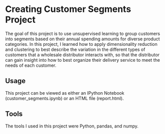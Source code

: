 # Creating Customer Segments Project
The goal of this project is to use unsupervised learning to group customers into segments based on their annual
spending amounts for diverse product categories. In this project, I learned how to apply dimensionality reduction
and clustering to best describe the variation in the different types of customers that a wholesale distributor interacts
with, so that the distributor can gain insight into how to best organize their delivery service to meet the needs of each 
customer. 

## Usage
This project can be viewed as either an IPython Notebook (customer_segments.ipynb) or an HTML file (report.html).

## Tools
The tools I used in this project were Python, pandas, and numpy.
